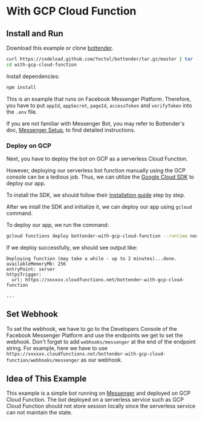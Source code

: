 # With GCP Cloud Function

## Install and Run

Download this example or clone [bottender](https://github.com/Yoctol/bottender).

```sh
curl https://codeload.github.com/Yoctol/bottender/tar.gz/master | tar -xz --strip=2 bottender-master/examples/with-gcp-cloud-function
cd with-gcp-cloud-function
```

Install dependencies:

```sh
npm install
```

This is an example that runs on Facebook Messenger Platform. Therefore, you have to put `appId`, `appSecret`, `pageId`, `accessToken` and `verifyToken` into the `.env` file.

If you are not familiar with Messenger Bot, you may refer to Bottender's doc, [Messenger Setup](https://bottender.js.org/docs/channel-messenger-setup), to find detailed instructions.

### Deploy on GCP

Next, you have to deploy the bot on GCP as a serverless Cloud Function.

However, deploying our serverless bot function manually using the GCP console can be a tedious job. Thus, we can utilize the [Google Cloud SDK](https://cloud.google.com/sdk) to deploy our app.

To install the SDK, we should follow their [installation guide](https://cloud.google.com/sdk/docs/) step by step.

After we intall the SDK and initialize it, we can deploy our app using `gcloud` command.

To deploy our app, we run the command:

```sh
gcloud functions deploy bottender-with-gcp-cloud-function --runtime nodejs8 --trigger-http --entry-point server
```

If we deploy successfully, we should see output like:

```
Deploying function (may take a while - up to 2 minutes)...done.
availableMemoryMb: 256
entryPoint: server
httpsTrigger:
  url: https://xxxxxx.cloudfunctions.net/bottender-with-gcp-cloud-function

...
```

## Set Webhook

To set the webhook, we have to go to the Developers Console of the Facebook Messenger Platform and use the endpoints we get to set the webhook. Don't forget to add `webhooks/messenger` at the end of the endpoint string. For example, here we have to use `https://xxxxxx.cloudfunctions.net/bottender-with-gcp-cloud-function/webhooks/messenger` as our webhook.

## Idea of This Example

This example is a simple bot running on [Messenger](https://www.messenger.com/) and deployed on GCP Cloud Function. The bot deployed on a serverless service such as GCP Cloud Function should not store session locally since the serverless service can not maintain the state.
